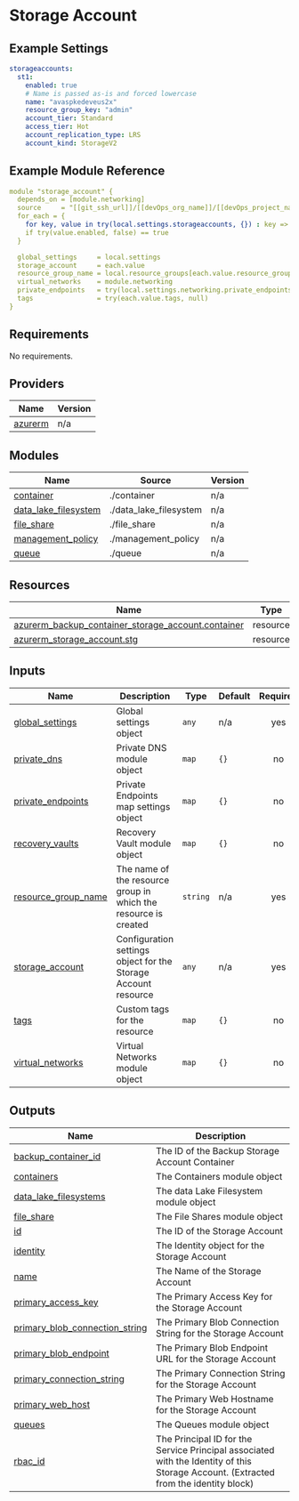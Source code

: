 # Storage Account

## Example Settings
```yaml
storageaccounts:
  st1:
    enabled: true
    # Name is passed as-is and forced lowercase
    name: "avaspkedeveus2x"
    resource_group_key: "admin"
    account_tier: Standard
    access_tier: Hot
    account_replication_type: LRS
    account_kind: StorageV2
```

## Example Module Reference

```yaml
module "storage_account" {
  depends_on = [module.networking]
  source     = "[[git_ssh_url]]/[[devOps_org_name]]/[[devOps_project_name]]/[[devOps_repo_name]]//modules/storage_account"
  for_each = {
    for key, value in try(local.settings.storageaccounts, {}) : key => value
    if try(value.enabled, false) == true
  }

  global_settings     = local.settings
  storage_account     = each.value
  resource_group_name = local.resource_groups[each.value.resource_group_key].name
  virtual_networks    = module.networking
  private_endpoints   = try(local.settings.networking.private_endpoints, {})
  tags                = try(each.value.tags, null)
}
```

<!-- BEGIN_TF_DOCS -->
## Requirements

No requirements.

## Providers

| Name | Version |
|------|---------|
| <a name="provider_azurerm"></a> [azurerm](#provider\_azurerm) | n/a |

## Modules

| Name | Source | Version |
|------|--------|---------|
| <a name="module_container"></a> [container](#module\_container) | ./container | n/a |
| <a name="module_data_lake_filesystem"></a> [data\_lake\_filesystem](#module\_data\_lake\_filesystem) | ./data_lake_filesystem | n/a |
| <a name="module_file_share"></a> [file\_share](#module\_file\_share) | ./file_share | n/a |
| <a name="module_management_policy"></a> [management\_policy](#module\_management\_policy) | ./management_policy | n/a |
| <a name="module_queue"></a> [queue](#module\_queue) | ./queue | n/a |

## Resources

| Name | Type |
|------|------|
| [azurerm_backup_container_storage_account.container](https://registry.terraform.io/providers/hashicorp/azurerm/latest/docs/resources/backup_container_storage_account) | resource |
| [azurerm_storage_account.stg](https://registry.terraform.io/providers/hashicorp/azurerm/latest/docs/resources/storage_account) | resource |

## Inputs

| Name | Description | Type | Default | Required |
|------|-------------|------|---------|:--------:|
| <a name="input_global_settings"></a> [global\_settings](#input\_global\_settings) | Global settings object | `any` | n/a | yes |
| <a name="input_private_dns"></a> [private\_dns](#input\_private\_dns) | Private DNS module object | `map` | `{}` | no |
| <a name="input_private_endpoints"></a> [private\_endpoints](#input\_private\_endpoints) | Private Endpoints map settings object | `map` | `{}` | no |
| <a name="input_recovery_vaults"></a> [recovery\_vaults](#input\_recovery\_vaults) | Recovery Vault module object | `map` | `{}` | no |
| <a name="input_resource_group_name"></a> [resource\_group\_name](#input\_resource\_group\_name) | The name of the resource group in which the resource is created | `string` | n/a | yes |
| <a name="input_storage_account"></a> [storage\_account](#input\_storage\_account) | Configuration settings object for the Storage Account resource | `any` | n/a | yes |
| <a name="input_tags"></a> [tags](#input\_tags) | Custom tags for the resource | `map` | `{}` | no |
| <a name="input_virtual_networks"></a> [virtual\_networks](#input\_virtual\_networks) | Virtual Networks module object | `map` | `{}` | no |

## Outputs

| Name | Description |
|------|-------------|
| <a name="output_backup_container_id"></a> [backup\_container\_id](#output\_backup\_container\_id) | The ID of the Backup Storage Account Container |
| <a name="output_containers"></a> [containers](#output\_containers) | The Containers module object |
| <a name="output_data_lake_filesystems"></a> [data\_lake\_filesystems](#output\_data\_lake\_filesystems) | The data Lake Filesystem module object |
| <a name="output_file_share"></a> [file\_share](#output\_file\_share) | The File Shares module object |
| <a name="output_id"></a> [id](#output\_id) | The ID of the Storage Account |
| <a name="output_identity"></a> [identity](#output\_identity) | The Identity object for the Storage Account |
| <a name="output_name"></a> [name](#output\_name) | The Name of the Storage Account |
| <a name="output_primary_access_key"></a> [primary\_access\_key](#output\_primary\_access\_key) | The Primary Access Key for the Storage Account |
| <a name="output_primary_blob_connection_string"></a> [primary\_blob\_connection\_string](#output\_primary\_blob\_connection\_string) | The Primary Blob Connection String for the Storage Account |
| <a name="output_primary_blob_endpoint"></a> [primary\_blob\_endpoint](#output\_primary\_blob\_endpoint) | The Primary Blob Endpoint URL for the Storage Account |
| <a name="output_primary_connection_string"></a> [primary\_connection\_string](#output\_primary\_connection\_string) | The Primary Connection String for the Storage Account |
| <a name="output_primary_web_host"></a> [primary\_web\_host](#output\_primary\_web\_host) | The Primary Web Hostname for the Storage Account |
| <a name="output_queues"></a> [queues](#output\_queues) | The Queues module object |
| <a name="output_rbac_id"></a> [rbac\_id](#output\_rbac\_id) | The Principal ID for the Service Principal associated with the Identity of this Storage Account. (Extracted from the identity block) |
<!-- END_TF_DOCS -->